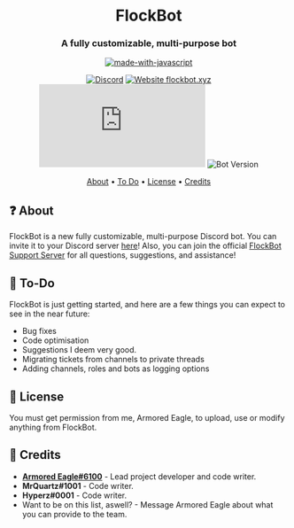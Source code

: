 <h1 align="center">
  <br>
  FlockBot
  <br>
</h1>

<h3 align=center>A fully customizable, multi-purpose bot</h3>


<div align=center>

[![made-with-javascript](https://img.shields.io/badge/Made%20with-JavaScript-1f425f.svg?style=for-the-badge&logo=javascript)](https://www.javascript.com)
  
</div>

<div align=center>

[![Discord](https://img.shields.io/discord/947695794805411932.svg?label=&logo=discord&logoColor=ffffff&color=7389D8&labelColor=6A7EC2)](https://discord.gg/c8auE6DFvg)
[![Website flockbot.xyz](https://img.shields.io/website-up-down-green-red/http/flockbot.xyz.svg)](http://flockbot.xyz)
[![GitHub license](https://badgen.net/github/license/Naereen/Strapdown.js)](https://github.com/Naereen/StrapDown.js/blob/master/LICENSE)
![Bot Version](https://img.shields.io/github/v/tag/armoredeagle69/flockbot)
  
</div>

<p align="center">
  <a href="#about">About</a>
  •
  <a href="#todo">To Do</a>
  •
  <a href="#license">License</a>
  •
  <a href="#credits">Credits</a>
</p>

## ❓ About

FlockBot is a new fully customizable, multi-purpose Discord bot. You can invite it to your Discord server [here](https://discord.com/api/oauth2/authorize?client_id=799430695335493643&permissions=8&scope=applications.commands%20bot)! Also, you can join the official [FlockBot Support Server](https://discord.gg/c8auE6DFvg) for all questions, suggestions, and assistance!

## 📝 To-Do

FlockBot is just getting started, and here are a few things you can expect to see in the near future:
  
  * Bug fixes
  * Code optimisation
  * Suggestions I deem very good.
  * Migrating tickets from channels to private threads
  * Adding channels, roles and bots as logging options

## 📖 License

You must get permission from me, Armored Eagle, to upload, use or modify anything from FlockBot.

## 📜 Credits
* **[Armored Eagle#6100](https://discord.com/users/412737840779362315)** - Lead project developer and code writer.
* **MrQuartz#1001** - Code writer.
* **Hyperz#0001** - Code writer.
* Want to be on this list, aswell? - Message Armored Eagle about what you can provide to the team.
